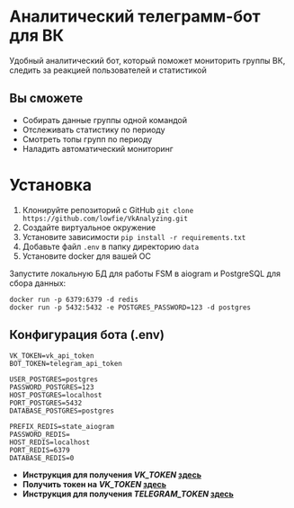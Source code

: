 # Аналитический телеграмм-бот для ВК

Удобный аналитический бот, который поможет мониторить группы ВК, следить за реакцией пользователей и статистикой

## Вы сможете
- Собирать данные группы одной командой 
- Отслеживать статистику по периоду
- Смотреть топы групп по периоду
- Наладить автоматический мониторинг

# Установка
1. Клонируйте репозиторий с GitHub `git clone https://github.com/lowfie/VkAnalyzing.git`
2. Создайте виртуальное окружение
3. Установите зависимости `pip install -r requirements.txt`
4. Добавьте файл `.env` в папку директорию `data`
5. Установите docker для вашей ОС

Запустите локальную БД для работы FSM в aiogram и PostgreSQL для сбора данных:
```
docker run -p 6379:6379 -d redis
docker run -p 5432:5432 -e POSTGRES_PASSWORD=123 -d postgres
```

## Конфигурация бота (.env)
```
VK_TOKEN=vk_api_token
BOT_TOKEN=telegram_api_token

USER_POSTGRES=postgres
PASSWORD_POSTGRES=123
HOST_POSTGRES=localhost
PORT_POSTGRES=5432
DATABASE_POSTGRES=postgres

PREFIX_REDIS=state_aiogram
PASSWORD_REDIS=
HOST_REDIS=localhost
PORT_REDIS=6379
DATABASE_REDIS=0
```

- **Инструкция для получения *VK_TOKEN* [здесь](https://dvmn.org/encyclopedia/qna/63/kak-poluchit-token-polzovatelja-dlja-vkontakte/)**
- **Получить токен на *VK_TOKEN* [здесь](https://dev.vk.com/)**
- **Инструкция для получения *TELEGRAM_TOKEN* [здесь](https://web7.pro/kak-poluchit-token-bota-telegram-api/)**

